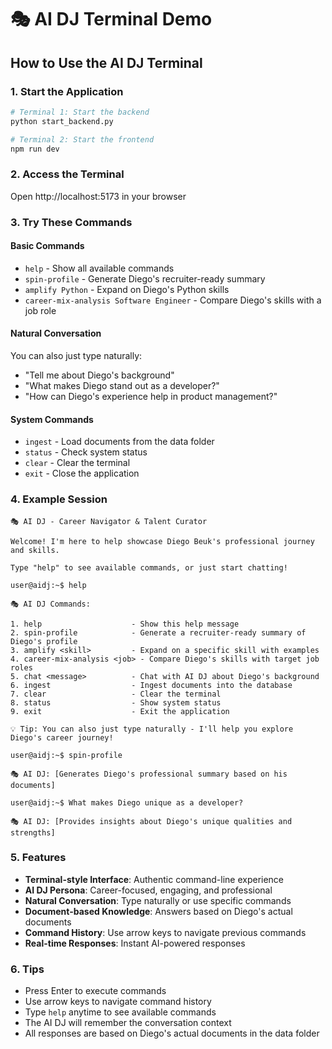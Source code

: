 # 🎭 AI DJ Terminal Demo

## How to Use the AI DJ Terminal

### 1. Start the Application
```bash
# Terminal 1: Start the backend
python start_backend.py

# Terminal 2: Start the frontend  
npm run dev
```

### 2. Access the Terminal
Open http://localhost:5173 in your browser

### 3. Try These Commands

#### Basic Commands
- `help` - Show all available commands
- `spin-profile` - Generate Diego's recruiter-ready summary
- `amplify Python` - Expand on Diego's Python skills
- `career-mix-analysis Software Engineer` - Compare Diego's skills with a job role

#### Natural Conversation
You can also just type naturally:
- "Tell me about Diego's background"
- "What makes Diego stand out as a developer?"
- "How can Diego's experience help in product management?"

#### System Commands
- `ingest` - Load documents from the data folder
- `status` - Check system status
- `clear` - Clear the terminal
- `exit` - Close the application

### 4. Example Session

```
🎭 AI DJ - Career Navigator & Talent Curator

Welcome! I'm here to help showcase Diego Beuk's professional journey and skills.

Type "help" to see available commands, or just start chatting!

user@aidj:~$ help

🎭 AI DJ Commands:

1. help                    - Show this help message
2. spin-profile            - Generate a recruiter-ready summary of Diego's profile
3. amplify <skill>         - Expand on a specific skill with examples
4. career-mix-analysis <job> - Compare Diego's skills with target job roles
5. chat <message>          - Chat with AI DJ about Diego's background
6. ingest                  - Ingest documents into the database
7. clear                   - Clear the terminal
8. status                  - Show system status
9. exit                    - Exit the application

💡 Tip: You can also just type naturally - I'll help you explore Diego's career journey!

user@aidj:~$ spin-profile

🎭 AI DJ: [Generates Diego's professional summary based on his documents]

user@aidj:~$ What makes Diego unique as a developer?

🎭 AI DJ: [Provides insights about Diego's unique qualities and strengths]
```

### 5. Features

- **Terminal-style Interface**: Authentic command-line experience
- **AI DJ Persona**: Career-focused, engaging, and professional
- **Natural Conversation**: Type naturally or use specific commands
- **Document-based Knowledge**: Answers based on Diego's actual documents
- **Command History**: Use arrow keys to navigate previous commands
- **Real-time Responses**: Instant AI-powered responses

### 6. Tips

- Press Enter to execute commands
- Use arrow keys to navigate command history
- Type `help` anytime to see available commands
- The AI DJ will remember the conversation context
- All responses are based on Diego's actual documents in the data folder
